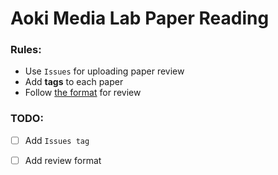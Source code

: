 # Aoki Media Lab Paper Reading

### Rules:

- Use `Issues` for uploading paper review
- Add __tags__ to each paper
- Follow [the format]() for review

### TODO:

-[ ] Add `Issues tag`
-[ ] Add review format

